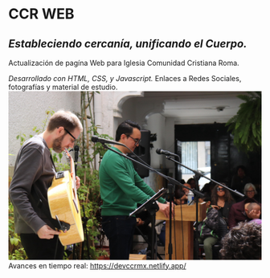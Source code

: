 # CCR WEB
## _Estableciendo cercanía, unificando el Cuerpo._

Actualización de pagína Web para Iglesia Comunidad Cristiana Roma.

*Desarrollado con HTML, CSS, y Javascript.*
Enlaces a Redes Sociales, fotografías y material de estudio.
![Demostración](https://github.com/Soluvirtus/CCR-Web/blob/main/img/ccr1.jpeg?raw=true)
Avances en tiempo real:
https://devccrmx.netlify.app/
